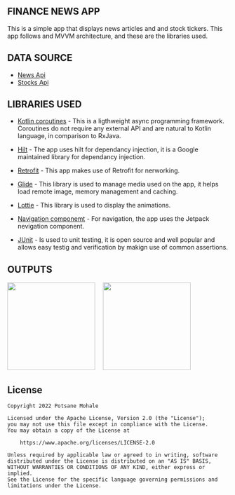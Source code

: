 ## FINANCE NEWS APP
This is a simple app that displays news articles and and stock tickers. 
This app follows and MVVM architecture, and these are the libraries used.

## DATA SOURCE
- [News Api](https://saurav.tech/NewsAPI/everything/cnn.json)
- [Stocks Api](https://raw.githubusercontent.com/dsancov/TestData/main/stocks.csv)

## LIBRARIES USED

- [Kotlin coroutines](https://kotlinlang.org/docs/coroutines-overview.html) -  This is a ligthweight async programming framework. 
Coroutines do not require any external API and are natural to Kotlin
language, in comparison to RxJava.  

- [Hilt](https://dagger.dev/hilt/) - The app uses hilt for dependancy injection, it is a Google maintained 
library for dependancy injection. 

- [Retrofit](https://square.github.io/retrofit/) - This app makes use of Retrofit for nerworking.

- [Glide](https://github.com/bumptech/glide) - This library is used to manage media used on the app, it helps load remote image, memory management
and caching.

- [Lottie](https://airbnb.io/lottie/#/) - This library is used to display the animations.

- [Navigation componemt](https://developer.android.com/guide/navigation/navigation-getting-started) - For navigation, the app uses the Jetpack nevigation component. 

- [JUnit](https://junit.org/junit5/docs/current/user-guide/) - Is used to unit testing, it is open source and well popular and allows easy testig and verification by makign use 
of common assertions.

## OUTPUTS

<img src="https://user-images.githubusercontent.com/7416651/216786154-c9ce22bc-7fd9-46f4-8782-d0b42ab3205d.jpeg" width="200">&emsp;
<img src="https://user-images.githubusercontent.com/7416651/216786160-3d485efb-e3b8-475f-9d55-a68935f5f937.jpeg" width="200">

## License
```
Copyright 2022 Potsane Mohale

Licensed under the Apache License, Version 2.0 (the "License");
you may not use this file except in compliance with the License.
You may obtain a copy of the License at

    https://www.apache.org/licenses/LICENSE-2.0

Unless required by applicable law or agreed to in writing, software
distributed under the License is distributed on an "AS IS" BASIS,
WITHOUT WARRANTIES OR CONDITIONS OF ANY KIND, either express or implied.
See the License for the specific language governing permissions and
limitations under the License.
```

